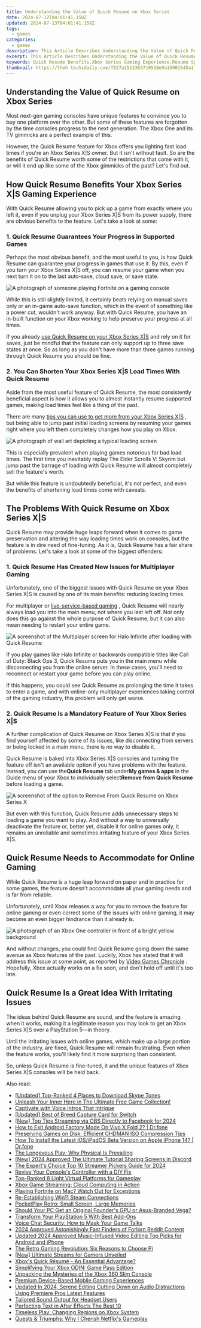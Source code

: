 ```yaml
---
title: Understanding the Value of Quick Resume on Xbox Series
date: 2024-07-12T04:01:41.158Z
updated: 2024-07-13T04:01:41.158Z
tags:
  - games
categories:
  - games
description: This Article Describes Understanding the Value of Quick Resume on Xbox Series
excerpt: This Article Describes Understanding the Value of Quick Resume on Xbox Series
keywords: Quick Resume Benefits,Xbox Series Gaming Experience,Resume Speed for Games,Xbox Resume System Improvements,Enhanced Gaming Performance with Quick Resume,Optimized Xbox Playback for Gamers,Resume Time Reduction on Xbox
thumbnail: https://thmb.techidaily.com/f827a2513363710538e9a15901545a1f6478c686bd6bb8d68f0e5c1da41a0c90.jpg
---
```


## Understanding the Value of Quick Resume on Xbox Series

 Most next-gen gaming consoles have unique features to convince you to buy one platform over the other. But some of these features are forgotten by the time consoles progress to the next generation. The Xbox One and its TV gimmicks are a perfect example of this.

 However, the Quick Resume feature for Xbox offers you lighting fast load times if you're an Xbox Series X|S owner. But it isn't without fault. So are the benefits of Quick Resume worth some of the restrictions that come with it, or will it end up like some of the Xbox gimmicks of the past? Let's find out.

## How Quick Resume Benefits Your Xbox Series X|S Gaming Experience

 With Quick Resume allowing you to pick up a game from exactly where you left it, even if you unplug your Xbox Series X|S from its power supply, there are obvious benefits to the feature. Let's take a look at some:

### 1\. Quick Resume Guarantees Your Progress in Supported Games

 Perhaps the most obvious benefit, and the most useful to you, is how Quick Resume can guarantee your progress in games that use it. By this, even if you turn your Xbox Series X|S off, you can resume your game when you next turn it on to the last auto-save, cloud save, or save state.

![A photograph of someone playing Fortnite on a gaming console](https://static1.makeuseofimages.com/wordpress/wp-content/uploads/2023/06/stock-gaming.jpg)

 While this is still slightly limited, it certainly beats relying on manual saves only or an in-game auto-save function, which in the event of something like a power cut, wouldn't work anyway. But with Quick Resume, you have an in-built function on your Xbox working to help preserve your progress at all times.

 If you already [use Quick Resume on your Xbox Series X|S](https://www.makeuseof.com/how-to-use-xbox-series-x-quick-resume/) and rely on it for saves, just be mindful that the feature can only support up to three save states at once. So as long as you don't have more than three games running through Quick Resume you should be fine.

### 2\. You Can Shorten Your Xbox Series X|S Load Times With Quick Resume

 Aside from the most useful feature of Quick Resume, the most consistently beneficial aspect is how it allows you to almost instantly resume supported games, making load times feel like a thing of the past.

 There are many [tips you can use to get more from your Xbox Series X|S](https://www.makeuseof.com/tips-get-more-xbox-series-x-s/) , but being able to jump past initial loading screens by resuming your games right where you left them completely changes how you play on Xbox.

![A photograph of wall art depicting a typical loading screen](https://static1.makeuseofimages.com/wordpress/wp-content/uploads/2023/06/loading.jpg)

 This is especially prevalent when playing games notorious for bad load times. The first time you inevitably replay The Elder Scrolls V: Skyrim but jump past the barrage of loading with Quick Resume will almost completely sell the feature's worth.

 But while this feature is undoubtedly beneficial, it's not perfect, and even the benefits of shortening load times come with caveats.

## The Problems With Quick Resume on Xbox Series X|S

 Quick Resume may provide huge leaps forward when it comes to game preservation and altering the way loading times work on consoles, but the feature is in dire need of fine-tuning. As it is, Quick Resume has a fair share of problems. Let's take a look at some of the biggest offenders:

### 1\. Quick Resume Has Created New Issues for Multiplayer Gaming

 Unfortunately, one of the biggest issues with Quick Resume on your Xbox Series X|S is caused by one of its main benefits: reducing loading times.

 For multiplayer or [live-service-based gaming](https://www.makeuseof.com/live-service-games-what-how-work/) , Quick Resume will nearly always load you into the main menu, not where you last left off. Not only does this go against the whole purpose of Quick Resume, but it can also mean needing to restart your entire game.

![A screenshot of the Multiplayer screen for Halo Infinite after loading with Quick Resume](https://static1.makeuseofimages.com/wordpress/wp-content/uploads/2023/06/screenshot-2602.jpg)

 If you play games like Halo Infinite or backwards compatible titles like Call of Duty: Black Ops 3, Quick Resume puts you in the main menu while disconnecting you from the online server. In these cases, you'll need to reconnect or restart your game before you can play online.

 If this happens, you could see Quick Resume as prolonging the time it takes to enter a game, and with online-only multiplayer experiences taking control of the gaming industry, this problem will only get worse.

### 2\. Quick Resume Is a Mandatory Feature of Your Xbox Series X|S

 A further complication of Quick Resume on Xbox Series X|S is that if you find yourself affected by some of its issues, like disconnecting from servers or being locked in a main menu, there is no way to disable it.

 Quick Resume is baked into Xbox Series X|S consoles and turning the feature off isn't an available option if you have problems with the feature. Instead, you can use the**Quick Resume** tab under**My games & apps** in the Guide menu of your Xbox to individually select**Remove from Quick Resume** before loading a game.

![A screenshot of the option to Remove From Quick Resume on Xbox Series X](https://static1.makeuseofimages.com/wordpress/wp-content/uploads/2023/06/screenshot-2584.jpg)

 But even with this function, Quick Resume adds unnecessary steps to loading a game you want to play. And without a way to universally deactivate the feature or, better yet, disable it for online games only, it remains an unreliable and sometimes irritating feature of your Xbox Series X|S.

## Quick Resume Needs to Accommodate for Online Gaming

 While Quick Resume is a huge leap forward on paper and in practice for some games, the feature doesn't accommodate all your gaming needs and is far from reliable.

 Unfortunately, until Xbox releases a way for you to remove the feature for online gaming or even correct some of the issues with online gaming, it may become an even bigger hindrance than it already is.

![A photograph of an Xbox One controller in front of a bright yellow background](https://static1.makeuseofimages.com/wordpress/wp-content/uploads/2023/06/yellow-xbox-one-controller.jpg)

 And without changes, you could find Quick Resume going down the same avenue as Xbox features of the past. Luckily, Xbox has stated that it will address this issue at some point, as reported by [Video Games Chronicle](https://www.videogameschronicle.com/news/phil-spencer-says-xbox-will-look-at-letting-players-disable-quick-resume/) . Hopefully, Xbox actually works on a fix soon, and don't hold off until it's too late.

## Quick Resume Is a Great Idea With Irritating Issues

 The ideas behind Quick Resume are sound, and the feature is amazing when it works, making it a legitimate reason you may look to get an Xbox Series X|S over a PlayStation 5—in theory.

 Until the irritating issues with online games, which make up a large portion of the industry, are fixed, Quick Resume will remain frustrating. Even when the feature works, you'll likely find it more surprising than consistent.

 So, unless Quick Resume is fine-tuned, it and the unique features of Xbox Series X|S consoles will be held back.


<ins class="adsbygoogle"
     style="display:block"
     data-ad-format="autorelaxed"
     data-ad-client="ca-pub-7571918770474297"
     data-ad-slot="1223367746"></ins>



<ins class="adsbygoogle"
     style="display:block"
     data-ad-client="ca-pub-7571918770474297"
     data-ad-slot="8358498916"
     data-ad-format="auto"
     data-full-width-responsive="true"></ins>



<span class="atpl-alsoreadstyle">Also read:</span>
<div><ul>
<li><a href="https://some-approaches.techidaily.com/updated-top-ranked-4-places-to-download-skype-tones/"><u>[Updated] Top-Ranked 4 Places to Download Skype Tones</u></a></li>
<li><a href="https://games-able.techidaily.com/1719165858880-unleash-your-inner-hero-in-the-ultimate-free-game-collection/"><u>Unleash Your Inner Hero in The Ultimate Free Game Collection!</u></a></li>
<li><a href="https://extra-resources.techidaily.com/captivate-with-voice-intros-that-intrigue/"><u>Captivate with Voice  Intros That Intrigue</u></a></li>
<li><a href="https://visual-screen-recording.techidaily.com/updated-best-of-breed-capture-card-for-switch/"><u>[Updated] Best of Breed  Capture Card for Switch</u></a></li>
<li><a href="https://visual-screen-recording.techidaily.com/new-top-tips-streaming-via-obs-directly-to-facebook-for-2024/"><u>[New] Top Tips  Streaming via OBS Directly to Facebook for 2024</u></a></li>
<li><a href="https://change-location.techidaily.com/how-to-exit-android-factory-mode-on-vivo-x-fold-2-drfone-by-drfone-fix-android-problems-fix-android-problems/"><u>How to Exit Android Factory Mode On Vivo X Fold 2? | Dr.fone</u></a></li>
<li><a href="https://games-able.techidaily.com/preserving-games-on-disk-efficient-chdman-iso-compression-tips/"><u>Preserving Games on Disk: Efficient CHDMAN ISO Compression Tips</u></a></li>
<li><a href="https://techidaily.com/how-to-install-the-latest-iosipados-beta-version-on-apple-iphone-14-drfone-by-drfone-ios-system-repair-ios-system-repair/"><u>How To Install the Latest iOS/iPadOS Beta Version on Apple iPhone 14? | Dr.fone</u></a></li>
<li><a href="https://games-able.techidaily.com/the-longevous-play-why-physical-is-prevailing/"><u>The Longevous Play: Why Physical Is Prevailing</u></a></li>
<li><a href="https://discord-videos.techidaily.com/new-2024-approved-the-ultimate-tutorial-sharing-screens-in-discord/"><u>[New] 2024 Approved  The Ultimate Tutorial  Sharing Screens in Discord</u></a></li>
<li><a href="https://some-skills.techidaily.com/the-experts-choice-top-10-streamer-pickers-guide-for-2024/"><u>The Expert's Choice  Top 10 Streamer Pickers Guide for 2024</u></a></li>
<li><a href="https://games-able.techidaily.com/revive-your-consoles-controller-with-a-diy-fix/"><u>Revive Your Console's Controller with a DIY Fix</u></a></li>
<li><a href="https://games-able.techidaily.com/top-ranked-8-light-virtual-platforms-for-gameplay/"><u>Top-Ranked 8 Light Virtual Platforms for Gameplay</u></a></li>
<li><a href="https://games-able.techidaily.com/xbox-game-streaming-cloud-computing-in-action/"><u>Xbox Game Streaming: Cloud Computing in Action</u></a></li>
<li><a href="https://games-able.techidaily.com/1719172797184-playing-fortnite-on-mac-watch-out-for-exceptions/"><u>Playing Fortnite on Mac? Watch Out for Exceptions</u></a></li>
<li><a href="https://games-able.techidaily.com/re-establishing-win11-steam-connections/"><u>Re-Establishing Win11 Steam Connections</u></a></li>
<li><a href="https://games-able.techidaily.com/pocketplay-retro-small-screen-large-memories/"><u>PocketPlay Retro: Small Screen, Large Memories</u></a></li>
<li><a href="https://games-able.techidaily.com/should-your-pc-get-an-original-founders-gpu-or-asus-branded-vega/"><u>Should Your PC Get an Original Founder's GPU or Asus-Branded Vega?</u></a></li>
<li><a href="https://games-able.techidaily.com/transform-your-playstation-5-with-best-add-ons/"><u>Transform Your PlayStation 5 With Best Add-Ons</u></a></li>
<li><a href="https://games-able.techidaily.com/voice-chat-security-how-to-mask-your-game-talks/"><u>Voice Chat Security: How to Mask Your Game Talks</u></a></li>
<li><a href="https://extra-information.techidaily.com/2024-approved-astonishingly-fast-finders-of-forlorn-reddit-content/"><u>2024 Approved  Astonishingly Fast Finders of Forlorn Reddit Content</u></a></li>
<li><a href="https://smart-video-editing.techidaily.com/updated-2024-approved-music-infused-video-editing-top-picks-for-android-and-iphone/"><u>Updated 2024 Approved Music-Infused Video Editing Top Picks for Android and iPhone</u></a></li>
<li><a href="https://games-able.techidaily.com/the-retro-gaming-revolution-six-reasons-to-choose-pi/"><u>The Retro Gaming Revolution: Six Reasons to Choose Pi</u></a></li>
<li><a href="https://some-skills.techidaily.com/new-ultimate-streams-for-gamers-unveiled/"><u>[New] Ultimate Streams for Gamers Unveiled</u></a></li>
<li><a href="https://games-able.techidaily.com/xboxs-quick-resume-an-essential-advantage/"><u>Xbox's Quick Résumé - An Essential Advantage?</u></a></li>
<li><a href="https://games-able.techidaily.com/simplifying-your-xbox-odin-game-pass-edition/"><u>Simplifying Your Xbox ODIN: Game Pass Edition</u></a></li>
<li><a href="https://games-able.techidaily.com/unpacking-the-mysteries-of-the-xbox-360-slim-console/"><u>Unpacking the Mysteries of the Xbox 360 Slim Console</u></a></li>
<li><a href="https://games-able.techidaily.com/premium-device-based-mobile-gaming-experiences/"><u>Premium Device-Based Mobile Gaming Experiences</u></a></li>
<li><a href="https://sound-tweaking.techidaily.com/updated-in-2024-serene-editing-cutting-down-on-audio-distractions-using-premiere-pros-latest-features/"><u>Updated In 2024, Serene Editing Cutting Down on Audio Distractions Using Premiere Pros Latest Features</u></a></li>
<li><a href="https://games-able.techidaily.com/tailored-sound-output-for-headset-users/"><u>Tailored Sound Output for Headset Users</u></a></li>
<li><a href="https://fox-glue.techidaily.com/perfecting-text-in-after-effects-the-best-10/"><u>Perfecting Text in After Effects  The Best 10</u></a></li>
<li><a href="https://games-able.techidaily.com/timeless-play-changing-regions-on-xbox-system/"><u>Timeless Play: Changing Regions on Xbox System</u></a></li>
<li><a href="https://games-able.techidaily.com/quests-and-triumphs-why-i-cherish-netflixs-gameplay/"><u>Quests & Triumphs: Why I Cherish Netflix's Gameplay</u></a></li>
</ul></div>
